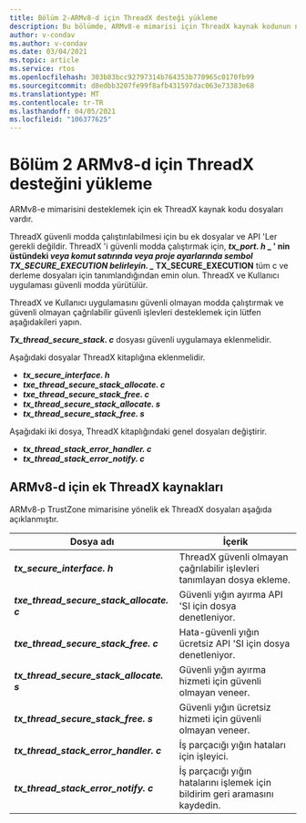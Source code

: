 ```yaml
---
title: Bölüm 2-ARMv8-d için ThreadX desteği yükleme
description: Bu bölümde, ARMv8-e mimarisi için ThreadX kaynak kodunun nasıl yükleneceği ve kullanılacağı açıklanmaktadır.
author: v-condav
ms.author: v-condav
ms.date: 03/04/2021
ms.topic: article
ms.service: rtos
ms.openlocfilehash: 303b83bcc92797314b764353b770965c0170fb99
ms.sourcegitcommit: d8edbb3207fe99f8afb431597dac063e73383e68
ms.translationtype: MT
ms.contentlocale: tr-TR
ms.lasthandoff: 04/05/2021
ms.locfileid: "106377625"
---
```

#  <a name="chapter-2--installing-threadx-support-for-armv8-m"></a>Bölüm 2 ARMv8-d için ThreadX desteğini yükleme

ARMv8-e mimarisini desteklemek için ek ThreadX kaynak kodu dosyaları vardır.

ThreadX güvenli modda çalıştırılabilmesi için bu ek dosyalar ve API 'Ler gerekli değildir. ThreadX 'i güvenli modda çalıştırmak için,  **_tx_port. h_ _ ' nin üstündeki *veya komut satırında veya proje ayarlarında sembol TX_SECURE_EXECUTION belirleyin. _* TX_SECURE_EXECUTION** tüm c ve derleme dosyaları için tanımlandığından emin olun. ThreadX ve Kullanıcı uygulaması güvenli modda yürütülür.

ThreadX ve Kullanıcı uygulamasını güvenli olmayan modda çalıştırmak ve güvenli olmayan çağrılabilir güvenli işlevleri desteklemek için lütfen aşağıdakileri yapın.

***Tx_thread_secure_stack. c*** dosyası güvenli uygulamaya eklenmelidir.

Aşağıdaki dosyalar ThreadX kitaplığına eklenmelidir.

- ***tx_secure_interface. h***
- ***txe_thread_secure_stack_allocate. c***
- ***txe_thread_secure_stack_free. c***
- ***tx_thread_secure_stack_allocate. s***
- ***tx_thread_secure_stack_free. s***

Aşağıdaki iki dosya, ThreadX kitaplığındaki genel dosyaları değiştirir.

- ***tx_thread_stack_error_handler. c***
- ***tx_thread_stack_error_notify. c***

## <a name="additional-threadx-sources-for-armv8-m"></a>ARMv8-d için ek ThreadX kaynakları

ARMv8-p TrustZone mimarisine yönelik ek ThreadX dosyaları aşağıda açıklanmıştır.

  | **Dosya adı**                            | **İçerik**                                                        |
  |------------------------------------------|---------------------------------------------------------------------|
  | ***tx_secure_interface. h***              | ThreadX güvenli olmayan çağrılabilir işlevleri tanımlayan dosya ekleme. |
  | ***txe_thread_secure_stack_allocate. c*** |  Güvenli yığın ayırma API 'SI için dosya denetleniyor. |
  | ***txe_thread_secure_stack_free. c***     |  Hata-güvenli yığın ücretsiz API 'SI için dosya denetleniyor. |
  | ***tx_thread_secure_stack_allocate. s***  |  Güvenli yığın ayırma hizmeti için güvenli olmayan veneer. |
  | ***tx_thread_secure_stack_free. s***      |  Güvenli yığın ücretsiz hizmeti için güvenli olmayan veneer. |
  | ***tx_thread_stack_error_handler. c***    |  İş parçacığı yığın hataları için işleyici. |
  | ***tx_thread_stack_error_notify. c***     |  İş parçacığı yığın hatalarını işlemek için bildirim geri aramasını kaydedin. |
